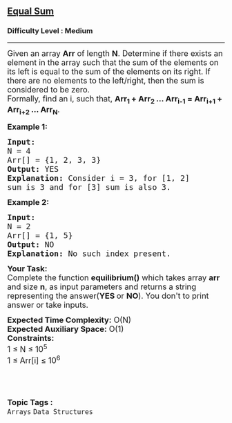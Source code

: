<h2><a href="https://www.geeksforgeeks.org/problems/equal-sum0810/1?page=6&category=Arrays&difficulty=Medium&sortBy=submissions">Equal Sum</a></h2><h3>Difficulty Level : Medium</h3><hr><div class="problems_problem_content__Xm_eO"><p><span style="font-size: 18px;">Given an array <strong>Arr</strong> of length <strong>N</strong>. Determine if there exists an element in the array such that the sum of the elements on its left is equal to the sum of the elements on its right. If there are no elements to the left/right, then the sum is considered to be zero.&nbsp;<br>Formally, find an i, such that, <strong>Arr<sub>1&nbsp;</sub>+ Arr<sub>2&nbsp;</sub>... Arr<sub>i-1</sub> = Arr<sub>i+1&nbsp;</sub>+ Arr<sub>i+2&nbsp;</sub>... Arr<sub>N</sub></strong>.</span></p>
<p><span style="font-size: 18px;"><strong>Example 1:</strong></span></p>
<pre><span style="font-size: 18px;"><strong>Input:
</strong>N = 4
Arr[] = {1, 2, 3, 3}
<strong>Output:</strong> YES
<strong>Explanation:</strong> Consider i = 3, for [1, 2] 
sum is 3 and for&nbsp;[3]&nbsp;sum is also 3.
</span></pre>
<p><span style="font-size: 18px;"><strong>Example 2:</strong></span></p>
<pre><span style="font-size: 18px;"><strong>Input:
</strong>N = 2
Arr[] = {1, 5}
<strong>Output:</strong> NO
<strong>Explanation:</strong>&nbsp;No such index present.
</span></pre>
<p><span style="font-size: 18px;"><strong>Your Task:</strong><br>Complete the function <strong>equilibrium()</strong>&nbsp;which takes array <strong>arr</strong> and size&nbsp;<strong>n</strong>,&nbsp;as input parameters&nbsp;and returns a&nbsp;string representing the answer(<strong>YES&nbsp;</strong>or <strong>NO</strong>).&nbsp;You don't to print answer or take inputs.</span></p>
<p><span style="font-size: 18px;"><strong>Expected Time Complexity:</strong>&nbsp;O(N)<br><strong>Expected Auxiliary Space:</strong>&nbsp;O(1)<br><strong>Constraints:</strong><br>1 ≤ N ≤ 10<sup>5</sup>&nbsp;<br>1 ≤ Arr[i] ≤ 10<sup>6</sup></span></p>
<p>&nbsp;</p></div><br><p><span style=font-size:18px><strong>Topic Tags : </strong><br><code>Arrays</code>&nbsp;<code>Data Structures</code>&nbsp;